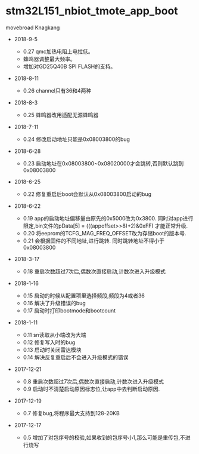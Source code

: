 # stm32L151_nbiot_tmote_app_boot
movebroad Knagkang

* 2018-9-5
	* 0.27 qmc加热电阻上电拉低。
	* 蜂鸣器调整最大频率。
	* 增加对GD25Q40B SPI FLASH的支持。
* 2018-8-11
	* 0.26 channel只有36和4两种
* 2018-8-3
	* 0.25 蜂鸣器改用适配无源蜂鸣器
* 2018-7-11
	* 0.24 修改启动地址只能是0x08003800的bug
* 2018-6-28
	* 0.23 启动地址在0x08003800~0x08020000才会跳转,否则默认跳到0x08003800
* 2018-6-25
	* 0.22 修复重启后boot会默认从0x08003800启动的bug
* 2018-6-22
	* 0.19 app的启动地址偏移量由原先的0x5000改为0x3800.
     同时对app进行限定,bin文件的pData[5] = (((appoffset>>8)+2)&0xFF) 才能正常升级.
	* 0.20 将eeprom的TCFG_MAG_FREQ_OFFSET改为存储boot的版本号.
	* 0.21 会根据固件的不同地址,进行跳转. 同时跳转地址不得小于0x08003800
* 2018-3-17
	* 0.18 重启次数超过7次后,偶数次直接启动,计数次进入升级模式
* 2018-1-16
	* 0.15 启动的时候从配置项里选择频段,频段为4或者36
	* 0.16 解决了升级错误的bug
	* 0.17 启动时打印bootmode和bootcount
* 2018-1-11
	* 0.11 sn读取从小端改为大端
	* 0.12 修复写入时的bug
	* 0.13 启动时关闭雷达模块
	* 0.14 解决反复重启后不会进入升级模式的错误

* 2017-12-21
	* 0.8 重启次数超过7次后,偶数次直接启动,计数次进入升级模式
	* 0.9 启动时不清楚启动原因标志位,让app中去判断启动原因.
* 2017-12-19
	* 0.7 修复bug,将程序最大支持到128-20KB
* 2017-12-17
	* 0.5 增加了对包序号的校验,如果收到的包序号小1,那么可能是重传包,不进行烧写